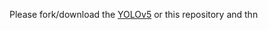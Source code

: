 Please fork/download the <a href="https://github.com/ultralytics/yolov5.git" target="_blank">YOLOv5</a> or this repository and thn
